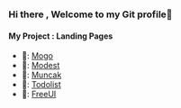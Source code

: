 ### Hi there , Welcome to my Git profile👋
#### My Project : Landing Pages
- 🍩:  [Mogo](https://mogo-landing-page.vercel.app)
- 🍨:  [Modest](https://mtp0881.github.io/modest-website-1/)
- 🍧:  [Muncak](https://mtp0881.github.io/muncak-website-01/)
- 🍊:  [Todolist](https://todo-list-mtp0881.vercel.app/)
- 🍑:  [FreeUI](https://free-ui.vercel.app/)


